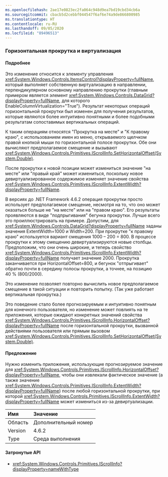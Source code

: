 ```yaml
---
ms.openlocfilehash: 2ae17e0823ec2fa064c948d9ea7bd19cbd34cb6a
ms.sourcegitcommit: cbacb5d2cebbf044547f6af6e74a9de866800985
ms.translationtype: HT
ms.contentlocale: ru-RU
ms.lasthandoff: 09/05/2020
ms.locfileid: "89496513"
---
```

### <a name="horizontal-scrolling-and-virtualization"></a>Горизонтальная прокрутка и виртуализация

#### <a name="details"></a>Подробнее

Это изменение относится к элементу управления <xref:System.Windows.Controls.ItemsControl?displayProperty=fullName>, который выполняет собственную виртуализацию в направлении, перпендикулярном основному направлению прокрутки (главным примером является элемент <xref:System.Windows.Controls.DataGrid?displayProperty=fullName>, для которого EnableColumnVirtualization=&quot;True&quot;).  Результат некоторых операций горизонтальной прокрутки был изменен для получения результатов, которые являются более интуитивно понятными и более подобными результатам сопоставимых вертикальных операций.<p/>К таким операциям относятся &quot;Прокрутка на месте&quot; и &quot;К правому краю&quot;, с использованием имен из меню, открываемого щелчком правой кнопкой мыши по горизонтальной полосе прокрутки.  Обе они вычисляют предполагаемое смещение и вызывают <xref:System.Windows.Controls.Primitives.IScrollInfo.SetHorizontalOffset(System.Double)>.<p/>После прокрутки к новой позиции может измениться значение &quot;на месте&quot; или &quot;правый край&quot; может измениться, поскольку новое девиртуализированное содержимое изменяет значение свойства <xref:System.Windows.Controls.Primitives.IScrollInfo.ExtentWidth?displayProperty=fullName>.<p/>В версиях до .NET Framework 4.6.2 операция прокрутки просто использует предполагаемое смещение, несмотря на то, что оно может оказаться больше не &quot;на месте&quot; или на &quot;правом краю&quot;.  Его результаты проявляются в виде &quot;подпрыгивания&quot; бегунка прокрутки. Лучше всего это проиллюстрировать на примере. Допустим, для <xref:System.Windows.Controls.DataGrid?displayProperty=fullName> заданы значения ExtentWidth=1000 и Width=200.  При прокрутке &quot;к правому краю&quot; используется вариант смещения 1000 – 200 = 800.  В процессе прокрутки к этому смещению девиртуализируются новые столбцы. Предположим, что они очень широкие, и теперь свойство <xref:System.Windows.Controls.Primitives.IScrollInfo.ExtentWidth?displayProperty=fullName> получает значение 2000.  Прокрутка заканчивается при HorizontalOffset=800, и бегунок &quot;отпрыгивает&quot; обратно почти в середину полосы прокрутки, а точнее, на позицию 40 % (800/2000).<p/>Это изменение позволяет повторно вычислить новое предполагаемое смещение в такой ситуации и повторить попытку. (Так уже работает вертикальная прокрутка.) <p/>Это поведение стало более прогнозируемым и интуитивно понятным для конечного пользователя, но изменение может повлиять на те приложения, которые ожидают конкретных значений свойства <xref:System.Windows.Controls.Primitives.IScrollInfo.HorizontalOffset?displayProperty=fullName> после горизонтальной прокрутки, вызванной действиями пользователя или прямым вызовом <xref:System.Windows.Controls.Primitives.IScrollInfo.SetHorizontalOffset(System.Double)>.

#### <a name="suggestion"></a>Предложение

Нужно изменить приложения, использующие прогнозируемое значение для <xref:System.Windows.Controls.Primitives.IScrollInfo.HorizontalOffset?displayProperty=fullName>, чтобы они извлекали фактическое значение (а также значение <xref:System.Windows.Controls.Primitives.IScrollInfo.ExtentWidth?displayProperty=fullName>) после любой горизонтальной прокрутки, при которой <xref:System.Windows.Controls.Primitives.IScrollInfo.ExtentWidth?displayProperty=fullName> может измениться из-за девиртуализации.

| Имя    | Значение       |
|:--------|:------------|
| Область   |Дополнительный номер|
|Version|4.6.2|
|Type|Среда выполнения|

#### <a name="affected-apis"></a>Затронутые API

- <xref:System.Windows.Controls.Primitives.IScrollInfo?displayProperty=nameWithType>

<!--

#### Affected APIs

- `T:System.Windows.Controls.Primitives.IScrollInfo`

-->
